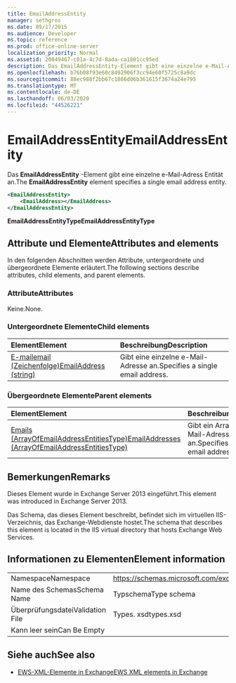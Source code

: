 ```yaml
---
title: EmailAddressEntity
manager: sethgros
ms.date: 09/17/2015
ms.audience: Developer
ms.topic: reference
ms.prod: office-online-server
localization_priority: Normal
ms.assetid: 20049467-c01a-4c7d-8ada-ca1801cc95ed
description: Das EmailAddressEntity-Element gibt eine einzelne e-Mail-Adress Entität an.
ms.openlocfilehash: b76b08f93e60c8492906f3cc94e60f5725c8a9dc
ms.sourcegitcommit: 88ec988f2bb67c1866d06b361615f3674a24e795
ms.translationtype: MT
ms.contentlocale: de-DE
ms.lasthandoff: 06/03/2020
ms.locfileid: "44526221"
---
```

# <a name="emailaddressentity"></a><span data-ttu-id="74ccd-103">EmailAddressEntity</span><span class="sxs-lookup"><span data-stu-id="74ccd-103">EmailAddressEntity</span></span>

<span data-ttu-id="74ccd-104">Das **EmailAddressEntity** -Element gibt eine einzelne e-Mail-Adress Entität an.</span><span class="sxs-lookup"><span data-stu-id="74ccd-104">The **EmailAddressEntity** element specifies a single email address entity.</span></span> 
  
```XML
<EmailAddressEntity>
    <EmailAddress></EmailAddress>
</EmailAddressEntity>
```

 <span data-ttu-id="74ccd-105">**EmailAddressEntityType**</span><span class="sxs-lookup"><span data-stu-id="74ccd-105">**EmailAddressEntityType**</span></span>
## <a name="attributes-and-elements"></a><span data-ttu-id="74ccd-106">Attribute und Elemente</span><span class="sxs-lookup"><span data-stu-id="74ccd-106">Attributes and elements</span></span>

<span data-ttu-id="74ccd-107">In den folgenden Abschnitten werden Attribute, untergeordnete und übergeordnete Elemente erläutert.</span><span class="sxs-lookup"><span data-stu-id="74ccd-107">The following sections describe attributes, child elements, and parent elements.</span></span>
  
### <a name="attributes"></a><span data-ttu-id="74ccd-108">Attribute</span><span class="sxs-lookup"><span data-stu-id="74ccd-108">Attributes</span></span>

<span data-ttu-id="74ccd-109">Keine.</span><span class="sxs-lookup"><span data-stu-id="74ccd-109">None.</span></span>
  
### <a name="child-elements"></a><span data-ttu-id="74ccd-110">Untergeordnete Elemente</span><span class="sxs-lookup"><span data-stu-id="74ccd-110">Child elements</span></span>

|<span data-ttu-id="74ccd-111">**Element**</span><span class="sxs-lookup"><span data-stu-id="74ccd-111">**Element**</span></span>|<span data-ttu-id="74ccd-112">**Beschreibung**</span><span class="sxs-lookup"><span data-stu-id="74ccd-112">**Description**</span></span>|
|:-----|:-----|
|[<span data-ttu-id="74ccd-113">E-mailemail (Zeichenfolge)</span><span class="sxs-lookup"><span data-stu-id="74ccd-113">EmailAddress (string)</span></span>](emailaddress-string.md) <br/> |<span data-ttu-id="74ccd-114">Gibt eine einzelne e-Mail-Adresse an.</span><span class="sxs-lookup"><span data-stu-id="74ccd-114">Specifies a single email address.</span></span>  <br/> |
   
### <a name="parent-elements"></a><span data-ttu-id="74ccd-115">Übergeordnete Elemente</span><span class="sxs-lookup"><span data-stu-id="74ccd-115">Parent elements</span></span>

|<span data-ttu-id="74ccd-116">**Element**</span><span class="sxs-lookup"><span data-stu-id="74ccd-116">**Element**</span></span>|<span data-ttu-id="74ccd-117">**Beschreibung**</span><span class="sxs-lookup"><span data-stu-id="74ccd-117">**Description**</span></span>|
|:-----|:-----|
|[<span data-ttu-id="74ccd-118">Emails (ArrayOfEmailAddressEntitiesType)</span><span class="sxs-lookup"><span data-stu-id="74ccd-118">EmailAddresses (ArrayOfEmailAddressEntitiesType)</span></span>](emailaddresses-arrayofemailaddressentitiestype.md) <br/> |<span data-ttu-id="74ccd-119">Gibt ein Array von e-Mail-Adress Entitäten an.</span><span class="sxs-lookup"><span data-stu-id="74ccd-119">Specifies an array of email address entities.</span></span>  <br/> |
   
## <a name="remarks"></a><span data-ttu-id="74ccd-120">Bemerkungen</span><span class="sxs-lookup"><span data-stu-id="74ccd-120">Remarks</span></span>

<span data-ttu-id="74ccd-121">Dieses Element wurde in Exchange Server 2013 eingeführt.</span><span class="sxs-lookup"><span data-stu-id="74ccd-121">This element was introduced in Exchange Server 2013.</span></span>
  
<span data-ttu-id="74ccd-122">Das Schema, das dieses Element beschreibt, befindet sich im virtuellen IIS-Verzeichnis, das Exchange-Webdienste hostet.</span><span class="sxs-lookup"><span data-stu-id="74ccd-122">The schema that describes this element is located in the IIS virtual directory that hosts Exchange Web Services.</span></span>
  
## <a name="element-information"></a><span data-ttu-id="74ccd-123">Informationen zu Elementen</span><span class="sxs-lookup"><span data-stu-id="74ccd-123">Element information</span></span>

|||
|:-----|:-----|
|<span data-ttu-id="74ccd-124">Namespace</span><span class="sxs-lookup"><span data-stu-id="74ccd-124">Namespace</span></span>  <br/> |https://schemas.microsoft.com/exchange/services/2006/types  <br/> |
|<span data-ttu-id="74ccd-125">Name des Schemas</span><span class="sxs-lookup"><span data-stu-id="74ccd-125">Schema Name</span></span>  <br/> |<span data-ttu-id="74ccd-126">Typschema</span><span class="sxs-lookup"><span data-stu-id="74ccd-126">Type schema</span></span>  <br/> |
|<span data-ttu-id="74ccd-127">Überprüfungsdatei</span><span class="sxs-lookup"><span data-stu-id="74ccd-127">Validation File</span></span>  <br/> |<span data-ttu-id="74ccd-128">Types. xsd</span><span class="sxs-lookup"><span data-stu-id="74ccd-128">types.xsd</span></span>  <br/> |
|<span data-ttu-id="74ccd-129">Kann leer sein</span><span class="sxs-lookup"><span data-stu-id="74ccd-129">Can Be Empty</span></span>  <br/> ||
   
## <a name="see-also"></a><span data-ttu-id="74ccd-130">Siehe auch</span><span class="sxs-lookup"><span data-stu-id="74ccd-130">See also</span></span>



- [<span data-ttu-id="74ccd-131">EWS-XML-Elemente in Exchange</span><span class="sxs-lookup"><span data-stu-id="74ccd-131">EWS XML elements in Exchange</span></span>](ews-xml-elements-in-exchange.md)

